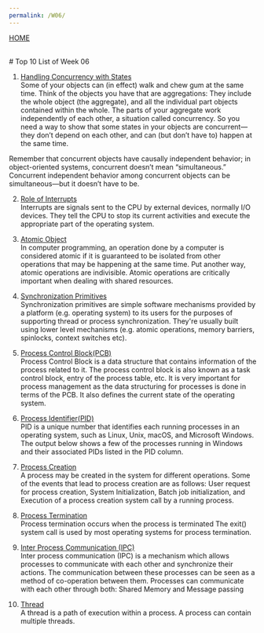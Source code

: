 ```yaml
--- 
permalink: /W06/ 
--- 
```

[HOME](../) 

<br>
# Top 10 List of Week 06

1. [Handling Concurrency with States](https://flylib.com/books/en/2.100.1.104/1/)<br>
Some of your objects can (in effect) walk and chew gum at the same time. Think of the objects you have that are aggregations: They include the whole object (the aggregate), and all the individual part objects contained within the whole. The parts of your aggregate work independently of each other, a situation called concurrency. So you need a way to show that some states in your objects are concurrent—they don’t depend on each other, and can (but don’t have to) happen at the same time.

Remember that concurrent objects have causally independent behavior; in object-oriented systems, concurrent doesn’t mean “simultaneous.” Concurrent independent behavior among concurrent objects can be simultaneous—but it doesn’t have to be.

2. [Role of Interrupts](http://faculty.salina.k-state.edu/tim/ossg/Introduction/OSworking.html)<br> 
Interrupts are signals sent to the CPU by external devices, normally I/O devices. They tell the CPU to stop its current activities and execute the appropriate part of the operating system.

3. [Atomic Object](https://spin.atomicobject.com/2016/01/06/defining-atomic-object/)<br> 
In computer programming, an operation done by a computer is considered atomic if it is guaranteed to be isolated from other operations that may be happening at the same time. Put another way, atomic operations are indivisible. Atomic operations are critically important when dealing with shared resources.

4. [Synchronization Primitives](https://stackoverflow.com/questions/8017507/definition-of-synchronization-primitive)<br>
Synchronization primitives are simple software mechanisms provided by a platform (e.g. operating system) to its users for the purposes of supporting thread or process synchronization. They're usually built using lower level mechanisms (e.g. atomic operations, memory barriers, spinlocks, context switches etc).

5. [Process Control Block(PCB)](https://www.tutorialspoint.com/what-is-process-control-block-pcb)<br> 
Process Control Block is a data structure that contains information of the process related to it. The process control block is also known as a task control block, entry of the process table, etc. It is very important for process management as the data structuring for processes is done in terms of the PCB. It also defines the current state of the operating system.

6. [Process Identifier(PID)](https://www.computerhope.com/jargon/p/pid.htm)<br> 
PID is a unique number that identifies each running processes in an operating system, such as Linux, Unix, macOS, and Microsoft Windows. The output below shows a few of the processes running in Windows and their associated PIDs listed in the PID column.

7. [Process Creation](https://www.tutorialspoint.com/process-creation-vs-process-termination-in-operating-system)<br> 
A process may be created in the system for different operations. Some of the events that lead to process creation are as follows: User request for process creation, System Initialization, Batch job initialization, and Execution of a process creation system call by a running process.

8. [Process Termination](https://www.tutorialspoint.com/process-creation-vs-process-termination-in-operating-system)<br>
Process termination occurs when the process is terminated The exit() system call is used by most operating systems for process termination.

9. [Inter Process Communication (IPC)](https://www.geeksforgeeks.org/inter-process-communication-ipc/)<br> 
Inter process communication (IPC) is a mechanism which allows processes to communicate with each other and synchronize their actions. The communication between these processes can be seen as a method of co-operation between them. Processes can communicate with each other through both: Shared Memory and Message passing

10. [Thread](https://www.geeksforgeeks.org/thread-in-operating-system/)<br>
A thread is a path of execution within a process. A process can contain multiple threads.
